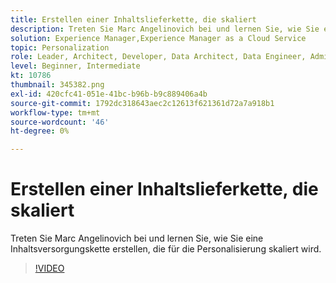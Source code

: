 ```yaml
---
title: Erstellen einer Inhaltslieferkette, die skaliert
description: Treten Sie Marc Angelinovich bei und lernen Sie, wie Sie eine Inhaltsversorgungskette erstellen, die für die Personalisierung skaliert wird.
solution: Experience Manager,Experience Manager as a Cloud Service
topic: Personalization
role: Leader, Architect, Developer, Data Architect, Data Engineer, Admin, User
level: Beginner, Intermediate
kt: 10786
thumbnail: 345382.png
exl-id: 420cfc41-051e-41bc-b96b-b9c889406a4b
source-git-commit: 1792dc318643aec2c12613f621361d72a7a918b1
workflow-type: tm+mt
source-wordcount: '46'
ht-degree: 0%

---
```


# Erstellen einer Inhaltslieferkette, die skaliert

Treten Sie Marc Angelinovich bei und lernen Sie, wie Sie eine Inhaltsversorgungskette erstellen, die für die Personalisierung skaliert wird.

>[!VIDEO](https://video.tv.adobe.com/v/345382/?quality=12&learn=on)
